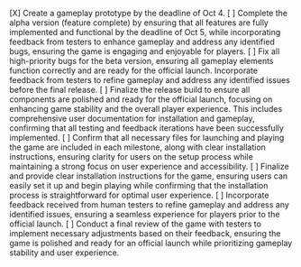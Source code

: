 [X] Create a gameplay prototype by the deadline of Oct 4.
[ ] Complete the alpha version (feature complete) by ensuring that all features are fully implemented and functional by the deadline of Oct 5, while incorporating feedback from testers to enhance gameplay and address any identified bugs, ensuring the game is engaging and enjoyable for players.
[ ] Fix all high-priority bugs for the beta version, ensuring all gameplay elements function correctly and are ready for the official launch. Incorporate feedback from testers to refine gameplay and address any identified issues before the final release.
[ ] Finalize the release build to ensure all components are polished and ready for the official launch, focusing on enhancing game stability and the overall player experience. This includes comprehensive user documentation for installation and gameplay, confirming that all testing and feedback iterations have been successfully implemented.
[ ] Confirm that all necessary files for launching and playing the game are included in each milestone, along with clear installation instructions, ensuring clarity for users on the setup process while maintaining a strong focus on user experience and accessibility.
[ ] Finalize and provide clear installation instructions for the game, ensuring users can easily set it up and begin playing while confirming that the installation process is straightforward for optimal user experience.
[ ] Incorporate feedback received from human testers to refine gameplay and address any identified issues, ensuring a seamless experience for players prior to the official launch.
[ ] Conduct a final review of the game with testers to implement necessary adjustments based on their feedback, ensuring the game is polished and ready for an official launch while prioritizing gameplay stability and user experience.